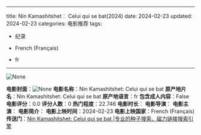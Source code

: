 
---
title: Nin Kamashitshet︰ Celui qui se bat(2024)
date: 2024-02-23
updated: 2024-02-23
categories: 电影推荐
tags:

- 纪录

- French (Français)
- fr
---

<img src="https://image.tmdb.org/t/p/originalNone" alt="None" title="None">

**电影封面**：<img src="https://image.tmdb.org/t/p/w200None" alt="None" title="None">
**电影名称**：Nin Kamashitshet: Celui qui se bat
**原产地片名**：Nin Kamashitshet: Celui qui se bat
**原产地语言**：fr
**包含成人内容**：False
**电影评分**：0.0
**评分人数**：0
**热门程度**：22.746
**电影时长**：
**电影导演**：
**电影主演**：
**电影简介**：
**电影上映时间**：2024-02-23
**电影上映国家**：French (Français)
**传送门**：[Nin Kamashitshet: Celui qui se bat |专业的种子搜索、磁力链接搜索引擎](https://movie.amd794.com:2083/?search=Nin%20Kamashitshet%3A%20Celui%20qui%20se%20bat&ordering=&mode=match_phrase&page_size=10&page=1)

